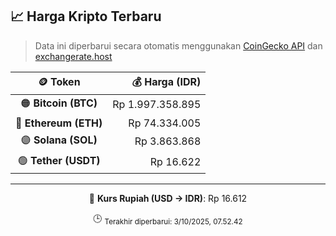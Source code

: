 

<!-- HARGA_KRIPTO -->
## 📈 Harga Kripto Terbaru

> Data ini diperbarui secara otomatis menggunakan [CoinGecko API](https://www.coingecko.com/) dan [exchangerate.host](https://exchangerate.host/)

<div align="center">

| 🪙 Token | 💰 Harga (IDR) |
|:------:|---------------:|
| 🟠 **Bitcoin (BTC)**   | Rp 1.997.358.895 |
| 🔵 **Ethereum (ETH)**  | Rp 74.334.005 |
| 🟣 **Solana (SOL)**    | Rp 3.863.868 |
| 🟢 **Tether (USDT)**   | Rp 16.622 |

---

💱 **Kurs Rupiah (USD → IDR)**: Rp 16.612

🕒 <sub>Terakhir diperbarui: 3/10/2025, 07.52.42</sub>

</div>
<!-- /HARGA_KRIPTO -->